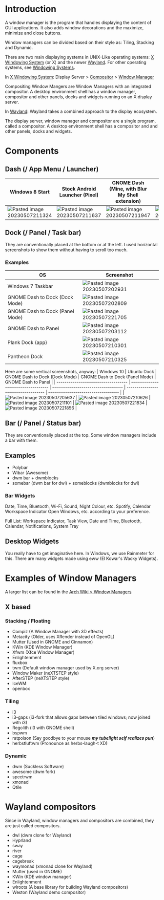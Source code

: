 # Introduction
A window manager is the program that handles displaying the content of GUI applications. It also adds window decorations and the maximize, minimize and close buttons.

Window managers can be divided based on their style as: Tiling, Stacking and Dynamic.

There are two main displaying systems in UNIX-Like operating systems: [X WIndowing System](World%20Building/Science%20and%20Engineering/Mathematics/Computer%20Science/Operating%20Systems/UNIX%20and%20Linux/X%20WIndowing%20System.md) (or X) and the newer [Wayland](World%20Building/Science%20and%20Engineering/Mathematics/Computer%20Science/Operating%20Systems/UNIX%20and%20Linux/Wayland.md). For other operating systems, see [Windowing Systems](World%20Building/Science%20and%20Engineering/Mathematics/Computer%20Science/Operating%20Systems/UNIX%20and%20Linux/Windowing%20Systems.md).

In [X WIndowing System](World%20Building/Science%20and%20Engineering/Mathematics/Computer%20Science/Operating%20Systems/UNIX%20and%20Linux/X%20WIndowing%20System.md):
Display Server > [Compositor](Compositors.md) > [Window Manager](.md)

Compositing Window Mangers are Window Managers with an integrated compositor.
A desktop environment shell has a window manager, compositor and other panels, docks and widgets running on an X display server.

In [Wayland](World%20Building/Science%20and%20Engineering/Mathematics/Computer%20Science/Operating%20Systems/UNIX%20and%20Linux/Wayland.md):
Wayland takes a combined approach to the display ecosystem.

The display server, window manager and compositor are a single program, called a compositor.
A desktop environment shell has a compositor and and other panels, docks and widgets.

# Components
## Dash (/ App Menu / Launcher)

| Windows 8 Start                      | Stock Android Launcher (Pixel)       | GNOME Dash (Mine, with Blur My Shell extension) | MacOS Launchpad                      | Deepin 15.11 Dash                    |
| ------------------------------------ | ------------------------------------ | ----------------------------------------------- | ------------------------------------ | ------------------------------------ |
| ![Pasted image 20230507211324](_images/Pasted%20image%2020230507211324.png) | ![Pasted image 20230507211637](_images/Pasted%20image%2020230507211637.png) | ![Pasted image 20230507211947](_images/Pasted%20image%2020230507211947.png)            | ![Pasted image 20230507212559](_images/Pasted%20image%2020230507212559.png) | ![Pasted image 20230507212109](_images/Pasted%20image%2020230507212109.png) |

## Dock (/ Panel / Task bar)
They are conventionally placed at the bottom or at the left.
I used horizontal screenshots to show them without having to scroll too much.

### Examples
| OS                              | Screenshot                           |
| ------------------------------- | ------------------------------------ |
| Windows 7 Taskbar               | ![Pasted image 20230507202931](_images/Pasted%20image%2020230507202931.png) |
| GNOME Dash to Dock (Dock Mode)  | ![Pasted image 20230507202809](_images/Pasted%20image%2020230507202809.png) |
| GNOME Dash to Dock (Panel Mode) | ![Pasted image 20230507221705](_images/Pasted%20image%2020230507221705.png) |
| GNOME Dash to Panel             | ![Pasted image 20230507203112](_images/Pasted%20image%2020230507203112.png) |
| Plank Dock (app)                | ![Pasted image 20230507210301](_images/Pasted%20image%2020230507210301.png) |
| Pantheon Dock                   | ![Pasted image 20230507210325](_images/Pasted%20image%2020230507210325.png) |

Here are some vertical screenshots, anyway:
| Windows 10                           | Ubuntu Dock                          | GNOME Dash to Dock (Dock Mode)       | GNOME Dash to Dock (Panel Mode)      | GNOME Dash to Panel                  |
| ------------------------------------ | ------------------------------------ | ------------------------------------ | ------------------------------------ | ------------------------------------ |
| ![Pasted image 20230507205637](_images/Pasted%20image%2020230507205637.png) | ![Pasted image 20230507210626](_images/Pasted%20image%2020230507210626.png) | ![Pasted image 20230507211101](_images/Pasted%20image%2020230507211101.png) | ![Pasted image 20230507221834](_images/Pasted%20image%2020230507221834.png) | ![Pasted image 20230507221856](_images/Pasted%20image%2020230507221856.png) |

## Bar (/ Panel / Status bar)
They are conventionally placed at the top. Some window managers include a bar with them.

## Examples
- Polybar
- Wibar (Awesome)
- dwm bar + dwmblocks
- somebar (dwm bar for dwl) + someblocks (dwmblocks for dwl)
### Bar Widgets
Date, Time, Bluetooth, Wi-Fi, Sound, Night Colour, etc.
Spotify, Calendar
Workspace Indicator
Open Windows, etc. according to your preference.

Full List: Workspace Indicator, Task View, Date and Time, Bluetooth, Calendar, Notifications, System Tray
## Desktop Widgets
You really have to get imaginative here. In Windows, we use Rainmeter for this.
There are many widgets made using eww (El Kowar's Wacky Widgets).

# Examples of Window Managers
A larger list can be found in the [Arch Wiki > Window Managers](https://wiki.archlinux.org/title/window_manager)

## X based

### Stacking / Floating
- Compiz (A Window Manager with 3D effects)
- Metacity (Older, uses XRender instead of OpenGL)
- Mutter (Used in GNOME and Cinnamon)
- KWin (KDE Window Manager)
- Xfwm (Xfce Window Manager)
- Enlightenment
- fluxbox
- twm (Default window manager used by X.org server)
- Window Maker (neXTSTEP style)
- AfterSTEP (neXTSTEP style)
- IceWM
- openbox

### Tiling
- i3
- i3-gaps (i3-fork that allows gaps between tiled windows; now joined with i3)
- Regolith (i3 with GNOME shell)
- bspwm
- ratpoison (Say goodbye to your mouse ***my tubelight self realizes pun***)
- herbstluftwm (Pronounce as herbs-laugh-t XD)

### Dynamic
- dwm (Suckless Software)
- awesome (dwm fork)
- spectrwm
- xmonad
- Qtile

# Wayland compositors
Since in Wayland, window managers and compositors are combined, they are just called compositors.

- dwl (dwm clone for Wayland)
- Hyprland
- sway
- river
- cage
- cagebreak
- waymonad (xmonad clone for Wayland)
- Mutter (used in GNOME)
- KWin (KDE window manager)
- Enlightenment
- wlroots (A base library for building Wayland compositors)
- Weston (Wayland demo compositor)